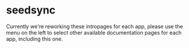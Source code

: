 # seedsync

Currently we're reworking these intropages for each app, please use the menu on the left to select other available documentation pages for each app, including this one.
